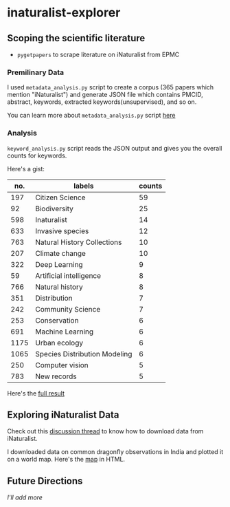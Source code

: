 # inaturalist-explorer

## Scoping the scientific literature 
- `pygetpapers` to scrape literature on iNaturalist from EPMC
### Premilinary Data
I used `metadata_analysis.py` script to create a corpus (365 papers which mention "iNaturalist") and generate JSON file which contains PMCID, abstract, keywords, extracted keywords(unsupervised), and so on. 



You can learn more about `metadata_analysis.py` script [here](https://github.com/petermr/crops/tree/main/metadata_analysis#readme)

### Analysis
`keyword_analysis.py` script reads the JSON output and gives you the overall counts for keywords. 

Here's a gist:

|no.   |labels                       |counts|
|------|-----------------------------|------|
|197   |Citizen Science              |59    |
|92    |Biodiversity                 |25    |
|598   |Inaturalist                  |14    |
|633   |Invasive species             |12    |
|763   |Natural History Collections  |10    |
|207   |Climate change               |10    |
|322   |Deep Learning                |9     |
|59    |Artificial intelligence      |8     |
|766   |Natural history              |8     |
|351   |Distribution                 |7     |
|242   |Community Science            |7     |
|253   |Conservation                 |6     |
|691   |Machine Learning             |6     |
|1175  |Urban ecology                |6     |
|1065  |Species Distribution Modeling|6     |
|250   |Computer vision              |5     |
|783   |New records                  |5     |


Here's the [full result](https://github.com/ShweataNHegde/inaturalist-explorer/blob/main/counts.csv)


## Exploring iNaturalist Data

Check out this [discussion thread](https://forum.inaturalist.org/t/how-can-i-download-occurrence-data-of-a-species-it-is-for-a-project/20786) to know how to download data from iNaturalist.

I downloaded data on common dragonfly observations in India and plotted it on a world map. Here's the [map](https://github.com/ShweataNHegde/inaturalist-explorer/blob/main/dragon_fly_india.html) in HTML. 

## Future Directions
_I'll add more_


